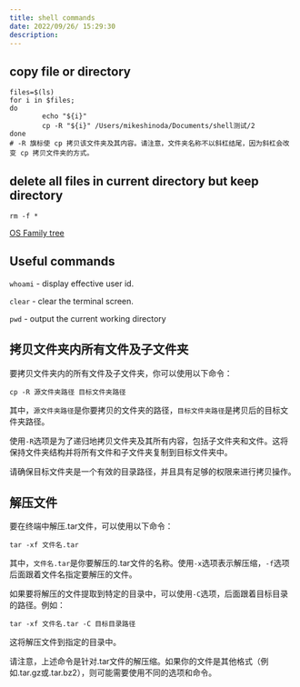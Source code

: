 ```yaml
---
title: shell commands
date: 2022/09/26/ 15:29:30
description: 
---
```


## copy file or directory

```shell
files=$(ls)
for i in $files;
do
        echo "${i}"
        cp -R "${i}" /Users/mikeshinoda/Documents/shell测试/2
done
# -R 旗标使 cp 拷贝该文件夹及其内容。请注意，文件夹名称不以斜杠结尾，因为斜杠会改变 cp 拷贝文件夹的方式。
```

## delete all files in current directory but keep directory

```shell
rm -f *
```

[OS Family tree](https://eylenburg.github.io/os_familytree.htm)

## Useful commands

`whoami` - display effective user id.

`clear` - clear the terminal screen.

`pwd` - output the current working directory

## 拷贝文件夹内所有文件及子文件夹

要拷贝文件夹内的所有文件及子文件夹，你可以使用以下命令：

```shell
cp -R 源文件夹路径 目标文件夹路径
```

其中，`源文件夹路径`是你要拷贝的文件夹的路径，`目标文件夹路径`是拷贝后的目标文件夹路径。

使用`-R`选项是为了递归地拷贝文件夹及其所有内容，包括子文件夹和文件。这将保持文件夹结构并将所有文件和子文件夹复制到目标文件夹中。

请确保目标文件夹是一个有效的目录路径，并且具有足够的权限来进行拷贝操作。

## 解压文件

要在终端中解压.tar文件，可以使用以下命令：

```shell
tar -xf 文件名.tar
```

其中，`文件名.tar`是你要解压的.tar文件的名称。使用`-x`选项表示解压缩，`-f`选项后面跟着文件名指定要解压的文件。

如果要将解压的文件提取到特定的目录中，可以使用`-C`选项，后面跟着目标目录的路径。例如：

```shell
tar -xf 文件名.tar -C 目标目录路径
```

这将解压文件到指定的目录中。

请注意，上述命令是针对.tar文件的解压缩。如果你的文件是其他格式（例如.tar.gz或.tar.bz2），则可能需要使用不同的选项和命令。
